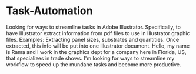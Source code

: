 # Task-Automation
Looking for ways to streamline tasks in Adobe Illustrator. Specifically, to have Illustrator extract information from pdf files to use in Illustrator graphic files. Examples: Extracting panel sizes, substrates and quantities. Once extracted, this info will be put into one Illustrator document.
Hello, my name is Rama and I work in the graphics dept for a company here in Florida, US, that specializes in trade shows. I'm looking for ways to streamline my workflow to speed up the mundane tasks and become more productive.
